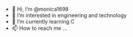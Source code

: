 - 👋 Hi, I’m @monica1698
- 👀 I’m interested in engineering and technology
- 🌱 I’m currently learning C
- 📫 How to reach me ...

<!---
monica1698/monica1698 is a ✨ special ✨ repository because its `README.md` (this file) appears on your GitHub profile.
You can click the Preview link to take a look at your changes.
--->
